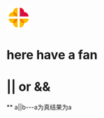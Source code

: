 ![img](https://github.com/studendzhoujun/abc/blob/master/src/images/loading-1.gif)
# here have a fan
# || or &&
** a||b---a为真结果为a
